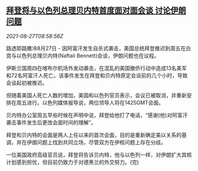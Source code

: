 <!--1630054863000-->
[拜登将与以色列总理贝内特首度面对面会谈 讨论伊朗问题](https://cn.reuters.com/article/us-biden-bennett-iran-0827-idCNKBS2FS0PU)
------

<div><i>2021-08-27T08:58:56Z</i></div><p>路透耶路撒冷8月27日 - 因阿富汗发生自杀式袭击，美国总统拜登推迟到周五在白宫与以色列总理贝内特(Naftali Bennett)会谈，伊朗问题也在议程。</p><p>伊斯兰国周四在喀布尔机场外发动袭击，在混乱的美国撤侨行动中造成13名美军和72名阿富汗人死亡。该事件发生在拜登和贝内特原定会谈前的几个小时，导致会谈起初被推迟。</p><p>但随着美国人死亡人数的增加，美国和以色列官员表示，会议已被取消，并重新安排在周五进行。以色列媒体报导说，两位领导人将在1425GMT会面。</p><p>贝内特办公室周五早些时候在声明中说，拜登给他打了电话，“感谢(他)对阿富汗袭击事件发生后更改会面时间的理解”。</p><p>拜登和贝内特的会面是两人上任以来的首次会面，目的是重新确定美以关系的基调，并在伊朗问题上找到共同立场，尽管双方在伊核问题上存在分歧。</p><p>一位美国政府高级官员说，拜登将告诉贝内特，他与以色列一样，对伊朗扩大其核计划感到担忧，但目前仍致力于对德黑兰的外交努力。(完)</p>
